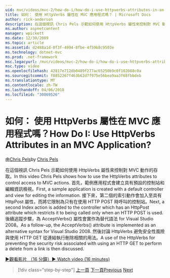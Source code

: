```yaml
---
uid: mvc/videos/mvc-2/how-do-i/how-do-i-use-httpverbs-attributes-in-an-mvc-application
title: 如何： 使用 HttpVerbs 屬性在 MVC 應用程式嗎？ | Microsoft Docs
author: rick-anderson
description: 在這個視訊 Chris Pels 示範如何使用 HttpVerbs 屬性來控制對 MVC 動作的存取。 首先，範例應用程式會建立具有預設 co...
ms.author: aspnetcontent
manager: wpickett
ms.date: 12/30/2009
ms.topic: article
ms.assetid: d2488a1d-0f3f-4994-8fbe-4f59b8c9503e
ms.technology: dotnet-mvc
ms.prod: .net-framework
msc.legacyurl: /mvc/videos/mvc-2/how-do-i/how-do-i-use-httpverbs-attributes-in-an-mvc-application
msc.type: video
ms.openlocfilehash: 42817e712db0489f277ac65250b9c0f102088c0a
ms.sourcegitcommit: f8852267f463b62d7f975e56bea9aa3f68fbbdeb
ms.translationtype: MT
ms.contentlocale: zh-TW
ms.lasthandoff: 04/06/2018
ms.locfileid: "30869526"
---
```

<a name="how-do-i-use-httpverbs-attributes-in-an-mvc-application"></a><span data-ttu-id="3e7b8-105">如何： 使用 HttpVerbs 屬性在 MVC 應用程式嗎？</span><span class="sxs-lookup"><span data-stu-id="3e7b8-105">How Do I: Use HttpVerbs Attributes in an MVC Application?</span></span>
====================
<span data-ttu-id="3e7b8-106">由[Chris Pels](https://twitter.com/chrispels)</span><span class="sxs-lookup"><span data-stu-id="3e7b8-106">by [Chris Pels](https://twitter.com/chrispels)</span></span>

<span data-ttu-id="3e7b8-107">在這個視訊 Chris Pels 示範如何使用 HttpVerbs 屬性來控制對 MVC 動作的存取。</span><span class="sxs-lookup"><span data-stu-id="3e7b8-107">In this video Chris Pels shows how to use the HttpVerbs attributes to control access to MVC actions.</span></span> <span data-ttu-id="3e7b8-108">首先，範例應用程式會建立具有預設的控制站和編輯資訊檢視。</span><span class="sxs-lookup"><span data-stu-id="3e7b8-108">First, a sample application is created with a default controller and view for editing the information.</span></span> <span data-ttu-id="3e7b8-109">接下來，第二個的索引動作會加入至具有 HttpPost 屬性，而將它限制為只有在使用 HTTP POST 時呼叫的控制站。</span><span class="sxs-lookup"><span data-stu-id="3e7b8-109">Next, a second Index action is added to the controller which has an HttpPost attribute which restricts it to being called only when an HTTP POST is used.</span></span> <span data-ttu-id="3e7b8-110">後續追蹤步驟，為 AcceptVerbs() 屬性會實作為替代語法 for Visual Studio 2008。</span><span class="sxs-lookup"><span data-stu-id="3e7b8-110">As a follow-up, the AcceptVerbs() attribute is implemented as an alternative syntax for Visual Studio 2008.</span></span> <span data-ttu-id="3e7b8-111">然後討論 HttpVerbs 避免安全性風險與使用 HTTP GET 從連結執行刪除相關的用法。</span><span class="sxs-lookup"><span data-stu-id="3e7b8-111">A use of the HttpVerbs for preventing the security risk associated with using an HTTP GET to perform a delete from a link is then discussed.</span></span>

[<span data-ttu-id="3e7b8-112">&#9654;觀看影片 （16 分鐘）</span><span class="sxs-lookup"><span data-stu-id="3e7b8-112">&#9654; Watch video (16 minutes)</span></span>](https://channel9.msdn.com/Blogs/ASP-NET-Site-Videos/how-do-i-use-httpverbs-attributes-in-an-mvc-application)

> [!div class="step-by-step"]
> <span data-ttu-id="3e7b8-113">[上一頁](how-do-i-work-with-model-binders-in-an-mvc-application.md)
> [下一頁](mvc2-html-encoding.md)</span><span class="sxs-lookup"><span data-stu-id="3e7b8-113">[Previous](how-do-i-work-with-model-binders-in-an-mvc-application.md)
[Next](mvc2-html-encoding.md)</span></span>
